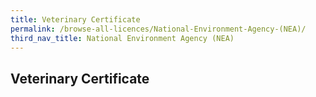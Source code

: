 ```yaml
---
title: Veterinary Certificate
permalink: /browse-all-licences/National-Environment-Agency-(NEA)/
third_nav_title: National Environment Agency (NEA)
---
```

## Veterinary Certificate
